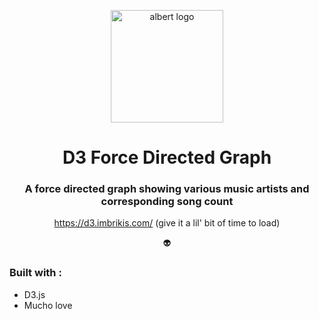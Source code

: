 <p align="center">
  <a href="https://d3.imbrikis.com/">
    <img alt="albert logo" src="https://www.albertpadilla.com/static/logo-2eeae6eaf65305c1ff40d19bf7810f99.svg" width="180" />
  </a>
</p>
<h1 align="center">
  D3 Force Directed Graph
</h1>

<h3 align="center">A force directed graph showing various music artists and corresponding song count</h3>
<p align="center"><a href="https://d3.imbrikis.com/">https://d3.imbrikis.com/</a> (give it a lil' bit of time to load)</p>
<p align="center">👽</p>

### Built with :

- D3.js
- Mucho love
